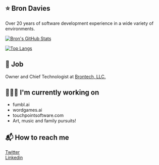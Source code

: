 ## ⭐ Bron Davies

Over 20 years of software development experience in a wide variety of environments.

[![Bron's GitHub Stats](https://github-readme-stats.vercel.app/api?username=brondavies&show_icons=true&count_private=true)](https://github.com/brondavies)

[![Top Langs](https://github-readme-stats.vercel.app/api/top-langs/?username=brondavies&layout=compact)](https://github.com/brondavies)

## 💼 Job

Owner and Chief Technologist at [Brontech, LLC.](https://brontech.com/)

## 👷🏻‍♂️ I'm currently working on

- fumbl.ai
- wordgames.ai
- touchpointsoftware.com
- Art, music and family pursuits!

## 📬 How to reach me

[Twitter](https://twitter.com/brondavies)
<br/>
[Linkedin](https://www.linkedin.com/in/brond)
